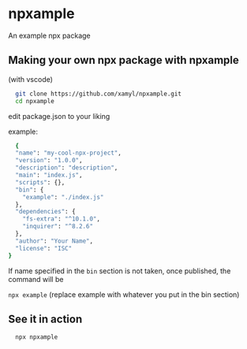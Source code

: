 # npxample
An example npx package



## Making your own npx package with npxample

(with vscode)
```bash
  git clone https://github.com/xamyl/npxample.git
  cd npxample
```
edit package.json to your liking

example: 
```bash
  {
  "name": "my-cool-npx-project",
  "version": "1.0.0",
  "description": "description",
  "main": "index.js",
  "scripts": {},
  "bin": {
    "example": "./index.js"
  },
  "dependencies": {
    "fs-extra": "^10.1.0",
    "inquirer": "^8.2.6"
  },
  "author": "Your Name",
  "license": "ISC"
}

```
If name specified in the `bin` section is not taken, once published, the command will be

`npx example` (replace example with whatever you put in the bin section)

## See it in action

```bash
  npx npxample
```
    